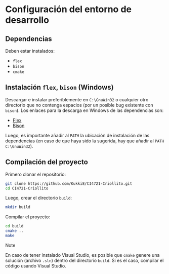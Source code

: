 # Configuración del entorno de desarrollo

## Dependencias

Deben estar instalados: 
- `flex`
- `bison`
- `cmake`

## Instalación `flex`, `bison` (Windows)
Descargar e instalar preferiblemente en `C:\GnuWin32` o cualquier otro directorio que no contenga espacios (por un posible bug existente con `bison`). Los enlaces para la descarga en Windows de las dependencias son:
- [Flex](http://downloads.sourceforge.net/project/gnuwin32/bison/2.4.1/bison-2.4.1-setup.exe?r=http%3A%2F%2Fgnuwin32.sourceforge.net%2Fpackages%2Fbison.htm&ts=1341786261&use_mirror=voxel)
- [Bison](http://sourceforge.net/projects/gnuwin32/files/flex/2.5.4a-1/flex-2.5.4a-1.exe/download)

Luego, es importante añadir al `PATH` la ubicación de instalación de las dependencias (en caso de que haya sido la sugerida, hay que añadir al `PATH` `C:\GnuWin32`).

## Compilación del proyecto

Primero clonar el repositorio:
```bash
git clone https://github.com/Kukki8/CI4721-Criollito.git
cd CI4721-Criollito
```
Luego, crear el directorio `build`:
```bash
mkdir build
```

Compilar el proyecto:
```bash
cd build
cmake ..
make
```

> [!NOTE]  
> En caso de tener instalado Visual Studio, es posible que `cmake` genere una solución (archivo `.sln`) dentro del directorio `build`. Si es el caso, compilar el código usando Visual Studio.


